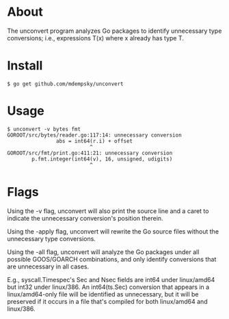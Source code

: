 # About

The unconvert program analyzes Go packages to identify unnecessary
type conversions; i.e., expressions T(x) where x already has type T.

# Install

    $ go get github.com/mdempsky/unconvert

# Usage

    $ unconvert -v bytes fmt
    GOROOT/src/bytes/reader.go:117:14: unnecessary conversion
                    abs = int64(r.i) + offset
                               ^
    GOROOT/src/fmt/print.go:411:21: unnecessary conversion
            p.fmt.integer(int64(v), 16, unsigned, udigits)
                               ^

# Flags

Using the -v flag, unconvert will also print the source line and a
caret to indicate the unnecessary conversion's position therein.

Using the -apply flag, unconvert will rewrite the Go source files
without the unnecessary type conversions.

Using the -all flag, unconvert will analyze the Go packages under all
possible GOOS/GOARCH combinations, and only identify conversions that
are unnecessary in all cases.

E.g., syscall.Timespec's Sec and Nsec fields are int64 under
linux/amd64 but int32 under linux/386.  An int64(ts.Sec) conversion
that appears in a linux/amd64-only file will be identified as
unnecessary, but it will be preserved if it occurs in a file that's
compiled for both linux/amd64 and linux/386.

